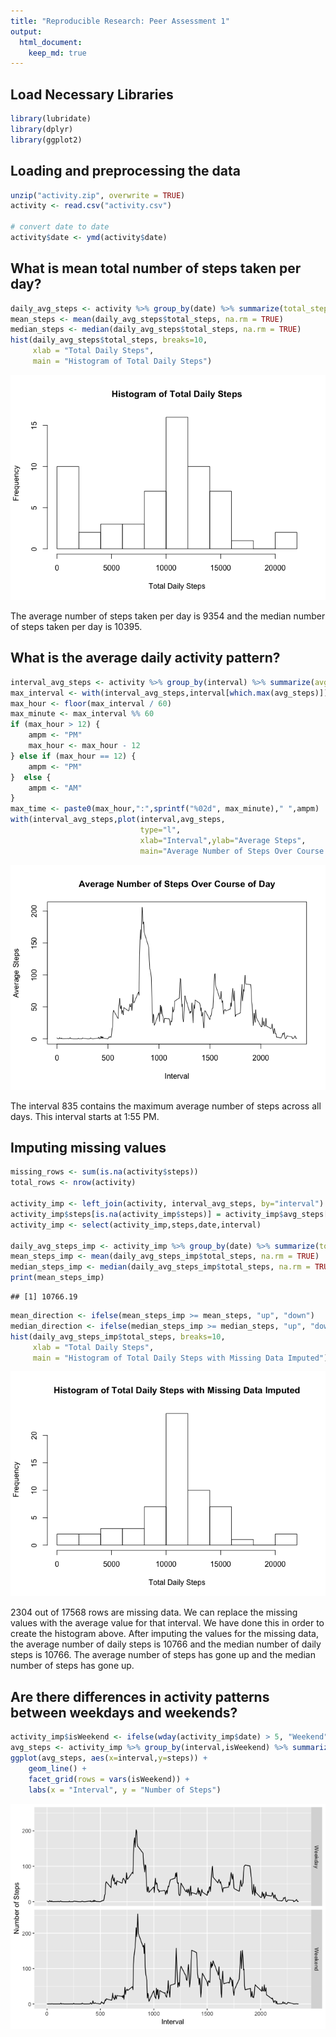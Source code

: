```yaml
---
title: "Reproducible Research: Peer Assessment 1"
output: 
  html_document:
    keep_md: true
---
```


## Load Necessary Libraries

```r
library(lubridate)
library(dplyr)
library(ggplot2)
```


## Loading and preprocessing the data


```r
unzip("activity.zip", overwrite = TRUE)
activity <- read.csv("activity.csv")

# convert date to date
activity$date <- ymd(activity$date)
```


## What is mean total number of steps taken per day?

```r
daily_avg_steps <- activity %>% group_by(date) %>% summarize(total_steps = sum(steps, na.rm = TRUE))
mean_steps <- mean(daily_avg_steps$total_steps, na.rm = TRUE)
median_steps <- median(daily_avg_steps$total_steps, na.rm = TRUE)
hist(daily_avg_steps$total_steps, breaks=10, 
     xlab = "Total Daily Steps", 
     main = "Histogram of Total Daily Steps")
```

![](PA1_template_files/figure-html/unnamed-chunk-3-1.png)<!-- -->

The average number of steps taken per day is 9354 and the median number of steps taken per day is 10395.

## What is the average daily activity pattern?

```r
interval_avg_steps <- activity %>% group_by(interval) %>% summarize(avg_steps = mean(steps, na.rm = TRUE))
max_interval <- with(interval_avg_steps,interval[which.max(avg_steps)])
max_hour <- floor(max_interval / 60)
max_minute <- max_interval %% 60
if (max_hour > 12) {
    ampm <- "PM"
    max_hour <- max_hour - 12
} else if (max_hour == 12) {
    ampm <- "PM"
}  else {
    ampm <- "AM"
}
max_time <- paste0(max_hour,":",sprintf("%02d", max_minute)," ",ampm)
with(interval_avg_steps,plot(interval,avg_steps,
                             type="l",
                             xlab="Interval",ylab="Average Steps",
                             main="Average Number of Steps Over Course of Day"))
```

![](PA1_template_files/figure-html/unnamed-chunk-4-1.png)<!-- -->

The interval 835 contains the maximum average number of steps across all days. This interval starts at 1:55 PM.

## Imputing missing values

```r
missing_rows <- sum(is.na(activity$steps))
total_rows <- nrow(activity)

activity_imp <- left_join(activity, interval_avg_steps, by="interval")
activity_imp$steps[is.na(activity_imp$steps)] = activity_imp$avg_steps[is.na(activity_imp$steps)]
activity_imp <- select(activity_imp,steps,date,interval)

daily_avg_steps_imp <- activity_imp %>% group_by(date) %>% summarize(total_steps = sum(steps, na.rm = TRUE))
mean_steps_imp <- mean(daily_avg_steps_imp$total_steps, na.rm = TRUE)
median_steps_imp <- median(daily_avg_steps_imp$total_steps, na.rm = TRUE)
print(mean_steps_imp)
```

```
## [1] 10766.19
```

```r
mean_direction <- ifelse(mean_steps_imp >= mean_steps, "up", "down")
median_direction <- ifelse(median_steps_imp >= median_steps, "up", "down")
hist(daily_avg_steps_imp$total_steps, breaks=10, 
     xlab = "Total Daily Steps", 
     main = "Histogram of Total Daily Steps with Missing Data Imputed")
```

![](PA1_template_files/figure-html/unnamed-chunk-5-1.png)<!-- -->

2304 out of 17568 rows are missing data. We can replace the missing values with the average value for that interval. We have done this in order to create the histogram above. After imputing the values for the missing data, the average number of daily steps is 10766 and the median number of daily steps is 10766. The average number of steps has gone up and the median number of steps has gone up.


## Are there differences in activity patterns between weekdays and weekends?

```r
activity_imp$isWeekend <- ifelse(wday(activity_imp$date) > 5, "Weekend", "Weekday")
avg_steps <- activity_imp %>% group_by(interval,isWeekend) %>% summarize(steps = mean(steps, na.rm = TRUE))
ggplot(avg_steps, aes(x=interval,y=steps)) + 
    geom_line() + 
    facet_grid(rows = vars(isWeekend)) +
    labs(x = "Interval", y = "Number of Steps")
```

![](PA1_template_files/figure-html/unnamed-chunk-6-1.png)<!-- -->
